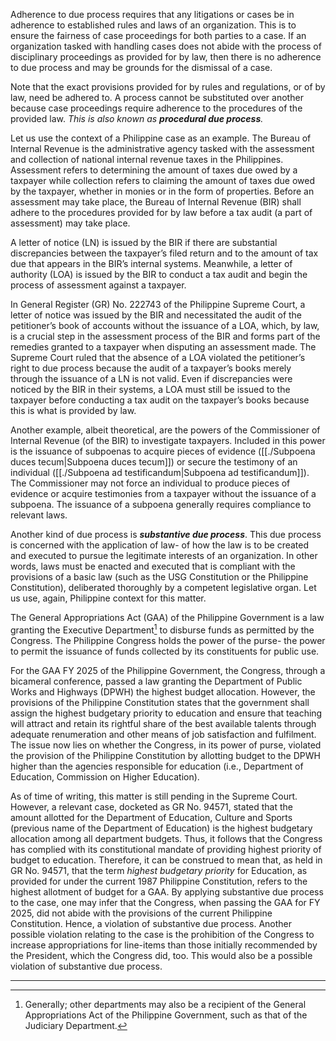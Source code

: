 Adherence to due process requires that any litigations or cases be in adherence to established rules and laws of an organization. This is to ensure the fairness of case proceedings for both parties to a case. If an organization tasked with handling cases does not abide with the process of disciplinary proceedings as provided for by law, then there is no adherence to due process and may be grounds for the dismissal of a case.

Note that the exact provisions provided for by rules and regulations, or of by law, need be adhered to. A process cannot be substituted over another because case proceedings require adherence to the procedures of the provided law. *This is also known as **procedural due process**.*

Let us use the context of a Philippine case as an example. The Bureau of Internal Revenue is the administrative agency tasked with the assessment and collection of national internal revenue taxes in the Philippines. Assessment refers to determining the amount of taxes due owed by a taxpayer while collection refers to claiming the amount of taxes due owed by the taxpayer, whether in monies or in the form of properties. Before an assessment may take place, the Bureau of Internal Revenue (BIR) shall adhere to the procedures provided for by law before a tax audit (a part of assessment) may take place.

A letter of notice (LN) is issued by the BIR if there are substantial discrepancies between the taxpayer’s filed return and to the amount of tax due that appears in the BIR’s internal systems. Meanwhile, a letter of authority (LOA) is issued by the BIR to conduct a tax audit and begin the process of assessment against a taxpayer.

In General Register (GR) No. 222743 of the Philippine Supreme Court, a letter of notice was issued by the BIR and necessitated the audit of the petitioner’s book of accounts without the issuance of a LOA, which, by law, is a crucial step in the assessment process of the BIR and forms part of the remedies granted to a taxpayer when disputing an assessment made. The Supreme Court ruled that the absence of a LOA violated the petitioner’s right to due process because the audit of a taxpayer’s books merely through the issuance of a LN is not valid. Even if discrepancies were noticed by the BIR in their systems, a LOA must still be issued to the taxpayer before conducting a tax audit on the taxpayer’s books because this is what is provided by law.

Another example, albeit theoretical, are the powers of the Commissioner of Internal Revenue (of the BIR) to investigate taxpayers. Included in this power is the issuance of subpoenas to acquire pieces of evidence ([[./Subpoena duces tecum|Subpoena duces tecum]]) or secure the testimony of an individual ([[./Subpoena ad testificandum|Subpoena ad testificandum]]). The Commissioner may not force an individual to produce pieces of evidence or acquire testimonies from a taxpayer without the issuance of a subpoena. The issuance of a subpoena generally requires compliance to relevant laws.

Another kind of due process is ***substantive due process***. This due process is concerned with the application of law- of how the law is to be created and executed to pursue the legitimate interests of an organization. In other words, laws must be enacted and executed that is compliant with the provisions of a basic law (such as the USG Constitution or the Philippine Constitution), deliberated thoroughly by a competent legislative organ. Let us use, again, Philippine context for this matter.

The General Appropriations Act (GAA) of the Philippine Government is a law granting the Executive Department[^1] to disburse funds as permitted by the Congress. The Philippine Congress holds the power of the purse- the power to permit the issuance of funds collected by its constituents for public use.

For the GAA FY 2025 of the Philippine Government, the Congress, through a bicameral conference, passed a law granting the Department of Public Works and Highways (DPWH) the highest budget allocation. However, the provisions of the Philippine Constitution states that the government shall assign the highest budgetary priority to education and ensure that teaching will attract and retain its rightful share of the best available talents through adequate renumeration and other means of job satisfaction and fulfilment. The issue now lies on whether the Congress, in its power of purse, violated the provision of the Philippine Constitution by allotting budget to the DPWH higher than the agencies responsible for education (i.e., Department of Education, Commission on Higher Education).

As of time of writing, this matter is still pending in the Supreme Court. However, a relevant case, docketed as GR No. 94571, stated that the amount allotted for the Department of Education, Culture and Sports (previous name of the Department of Education) is the highest budgetary allocation among all department budgets. Thus, it follows that the Congress has complied with its constitutional mandate of providing highest priority of budget to education. Therefore, it can be construed to mean that, as held in GR No. 94571, that the term *highest budgetary priority* for Education, as provided for under the current 1987 Philippine Constitution, refers to the highest allotment of budget for a GAA. By applying substantive due process to the case, one may infer that the Congress, when passing the GAA for FY 2025, did not abide with the provisions of the current Philippine Constitution. Hence, a violation of substantive due process. Another possible violation relating to the case is the prohibition of the Congress to increase appropriations for line-items than those initially recommended by the President, which the Congress did, too. This would also be a possible violation of substantive due process.

---

[^1]: Generally; other departments may also be a recipient of the General Appropriations Act of the Philippine Government, such as that of the Judiciary Department.
